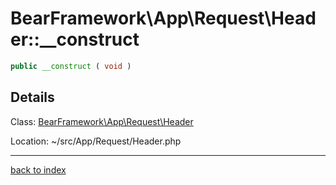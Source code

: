 # BearFramework\App\Request\Header::__construct

```php
public __construct ( void )
```

## Details

Class: [BearFramework\App\Request\Header](bearframework.app.request.header.class.md)

Location: ~/src/App/Request/Header.php

---

[back to index](index.md)

